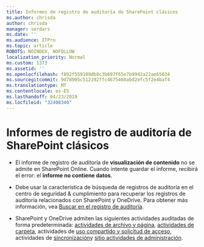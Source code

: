 ```yaml
---
title: Informes de registro de auditoría de SharePoint clásicos
ms.author: chrisda
author: chrisda
manager: serdars
ms.date: ''
ms.audience: ITPro
ms.topic: article
ROBOTS: NOINDEX, NOFOLLOW
localization_priority: Normal
ms.custom: 1373
ms.assetid: ''
ms.openlocfilehash: f892f559109db8c3b697f65e7b9942a22ae65034
ms.sourcegitcommit: 9d78905c512192ffc4675468abd2efc5f2e4baf4
ms.translationtype: MT
ms.contentlocale: es-ES
ms.lasthandoff: 04/23/2019
ms.locfileid: "32408340"
---
```

# <a name="classic-sharepoint-audit-log-reports"></a>Informes de registro de auditoría de SharePoint clásicos

- El informe de registro de auditoría de **visualización de contenido** no se admite en SharePoint Online. Cuando intente guardar el informe, recibirá el error: el **informe no contiene datos**.

- Debe usar la característica de búsqueda de registros de auditoría en el centro de seguridad & cumplimiento para recuperar los registros de auditoría relacionados con SharePoint y OneDrive. Para obtener más información, vea [Buscar en el registro de auditoría](https://docs.microsoft.com/office365/securitycompliance/search-the-audit-log-in-security-and-compliance#search-the-audit-log).

- SharePoint y OneDrive admiten las siguientes actividades auditadas de forma predeterminada: [actividades de archivo y página](https://docs.microsoft.com/office365/securitycompliance/search-the-audit-log-in-security-and-compliance#file-and-page-activities), [actividades de carpeta](https://docs.microsoft.com/office365/securitycompliance/search-the-audit-log-in-security-and-compliance#folder-activities), actividades de [uso compartido y solicitud de acceso](https://docs.microsoft.com/office365/securitycompliance/search-the-audit-log-in-security-and-compliance#sharing-and-access-request-activities), actividades de [sincronización](https://docs.microsoft.com/office365/securitycompliance/search-the-audit-log-in-security-and-compliance#synchronization-activities)y [sitio actividades de administración](https://docs.microsoft.com/office365/securitycompliance/search-the-audit-log-in-security-and-compliance#site-administration-activities).
